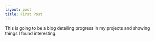 ```yaml
---
layout: post
title: First Post
---
```


This is going to be a blog detailing progress in my projects and showing things I found interesting.
